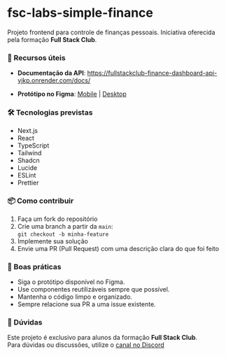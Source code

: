# fsc-labs-simple-finance

Projeto frontend para controle de finanças pessoais. Iniciativa oferecida pela formação **Full Stack Club**.

### 🔗 Recursos úteis

- **Documentação da API**: https://fullstackclub-finance-dashboard-api-vjkp.onrender.com/docs/

- **Protótipo no Figma**: [Mobile](https://www.figma.com/design/vWD3LR5j635P3xFCXBJxyc/Dashboard-Financeira?node-id=102-97&p=f&t=RxZ0kY3LHHV29KDZ-0) | [Desktop](https://www.figma.com/design/vWD3LR5j635P3xFCXBJxyc/Dashboard-Financeira?node-id=0-1&p=f&t=RxZ0kY3LHHV29KDZ-0)

### 🛠️ Tecnologias previstas

- Next.js
- React
- TypeScript
- Tailwind
- Shadcn
- Lucide
- ESLint
- Prettier

### 📦 Como contribuir

1. Faça um fork do repositório
2. Crie uma branch a partir da `main`:  
   `git checkout -b minha-feature`
3. Implemente sua solução
4. Envie uma PR (Pull Request) com uma descrição clara do que foi feito

### 📌 Boas práticas

- Siga o protótipo disponível no Figma.
- Use componentes reutilizáveis sempre que possível.
- Mantenha o código limpo e organizado.
- Sempre relacione sua PR a uma issue existente.

### 💬 Dúvidas

Este projeto é exclusivo para alunos da formação **Full Stack Club**.  
Para dúvidas ou discussões, utilize o [canal no Discord](https://discord.com/channels/1124000290862014614/1339984227290316831)
